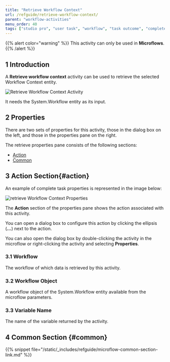 ```yaml
---
title: "Retrieve Workflow Context"
url: /refguide/retrieve-workflow-context/
parent: "workflow-activities"
menu_order: 40
tags: ["studio pro", "user task", "workflow", "task outcome", "complete task"]
---
```


{{% alert color="warning" %}}
This activity can only be used in **Microflows**.
{{% /alert %}}

## 1 Introduction

A **Retrieve workflow context** activity can be used to retrieve the selected Workflow Context entity.

![Retrieve Workflow Context Activity](/attachments/refguide/modeling/application-logic/microflows-and-nanoflows/activities/workflow-activities/retrieve-workflow-context/retrieve-workflow-context.png)

It needs the System.Workflow entity as its input.

## 2 Properties

There are two sets of properties for this activity, those in the dialog box on the left, and those in the properties pane on the right.

The retrieve properties pane consists of the following sections:

* [Action](#action)
* [Common](#common)

## 3 Action Section{#action}

An example of complete task properties is represented in the image below:

![retrieve Workflow Context Properties](/attachments/refguide/modeling/application-logic/microflows-and-nanoflows/activities/workflow-activities/retrieve-workflow-context/retrieve-workflow-context-properties.png)

The **Action** section of the properties pane shows the action associated with this activity.

You can open a dialog box to configure this action by clicking the ellipsis (**…**) next to the action.

You can also open the dialog box by double-clicking the activity in the microflow or right-clicking the activity and selecting **Properties**.

### 3.1 Workflow

The workflow of which data is retrieved by this activity. 

### 3.2 Workflow Object

A workflow object of the System.Workflow entity available from the microflow parameters. 

### 3.3 Variable Name

The name of the variable returned by the activity.

## 4 Common Section {#common}

{{% snippet file="/static/_includes/refguide/microflow-common-section-link.md" %}}
